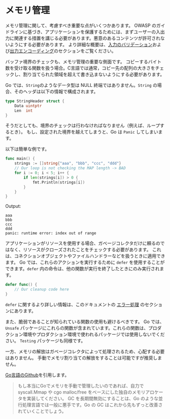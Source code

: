 メモリ管理
=================

メモリ管理に関して、考慮すべき重要な点がいくつかあります。
OWASP のガイドラインに基づき、アプリケーションを保護するためには、まずユーザーの入出力に関連する措置を講じる必要があります。悪意のあるコンテンツが許可されないようにする必要があります。
より詳細な概要は、[入力のバリデーション][1]および[出力エンコーディング][2]のセクションをご覧ください。

バッファ境界のチェックも、メモリ管理の重要な側面です。
コピーするバイト数を受け取る関数を扱う場合。C言語では通常，コピー先の配列の大きさをチェックし、割り当てられた領域を超えて書き込まないようにする必要があります。

Go では、`String`のようなデータ型は NULL 終端ではありません。`String` の場合、そのヘッダは以下の情報で構成されます。


```go
type StringHeader struct {
    Data uintptr
    Len  int
}
```

そうだとしても、境界のチェックは行わなければなりません（例えば、ループするとき）。
もし、設定された境界を越えてしまうと、Go は `Panic` してしまいます。

以下は簡単な例です。

```go
func main() {
    strings := []string{"aaa", "bbb", "ccc", "ddd"}
    // Our loop is not checking the MAP length -> BAD
    for i := 0; i < 5; i++ {
        if len(strings[i]) > 0 {
            fmt.Println(strings[i])
        }
    }
}
```

Output:

```
aaa
bbb
ccc
ddd
panic: runtime error: index out of range
```

アプリケーションがリソースを使用する場合、ガベージコレクタだけに頼るのではなく、リソースがクローズされたことをチェックする必要があります。
これは、コネクションオブジェクトやファイルハンドラーなどを扱うときに適用できます。
Go では、これらのアクションを実行するために `defer` を使用することができます。`defer` 内の命令は、他の関数が実行を終了したときにのみ実行されます。

```go
defer func() {
    // Our cleanup code here
}
```

`defer` に関するより詳しい情報は、このドキュメントの [エラー処理][3] のセクションにあります。

また、脆弱であることが知られている関数の使用も避けるべきです。
Go では、 `Unsafe` パッケージにこれらの関数が含まれています。これらの関数は、プロダクション環境やプロダクション環境で使われるパッケージでは使用しないでください。
`Testing` パッケージも同様です。

一方、メモリの解放はガベージコレクタによって処理されるため、心配する必要はありません。
手動でメモリ割り当ての解放をすることは可能ですが推奨しません。

[Go言語のGithub](https://github.com/golang/go/issues/13761)を引用します。

> もし本当にGoでメモリを手動で管理したいのであれば、自力で
> syscall.Mmap や cgo malloc/free をベースにした独自のメモリアロケータを実装してください。
> GC を長期間無効にすることは、Go のような並行処理言語では一般に悪手です。Go の GC はこれから先もずっと改善されていくことでしょう。

[1]: ../input-validation/README.md
[2]: ../output-encoding/README.md
[3]: ../error-handling-logging/README.md

